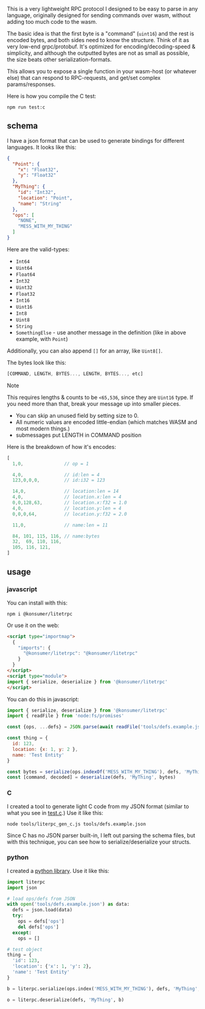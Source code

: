 This is a very lightweight RPC protocol I designed to be easy to parse in any language, originally designed for sending commands over wasm, without adding too much code to the wasm.

The basic idea is that the first byte is a "command" (`uint16`) and the rest is encoded bytes, and both sides need to know the structure. Think of it as very low-end grpc/protobuf. It's optimized for encoding/decoding-speed & simplicity, and although the outputted bytes are not as small as possible, the size beats other serialization-formats.

This allows you to expose a single function in your wasm-host (or whatever else) that can respond to RPC-requests, and get/set complex params/responses.

Here is how you compile the C test:

```
npm run test:c
```

## schema

I have a json format that can be used to generate bindings for different languages. It looks like this:

```json
{
  "Point": {
    "x": "Float32",
    "y": "Float32"
  },
  "MyThing": {
    "id": "Int32",
    "location": "Point",
    "name": "String"
  },
  "ops": [
    "NONE",
    "MESS_WITH_MY_THING"
  ]
}
```

Here are the valid-types:

- `Int64`
- `Uint64`
- `Float64`
- `Int32`
- `Uint32`
- `Float32`
- `Int16`
- `Uint16`
- `Int8`
- `Uint8`
- `String`
- `SomethingElse` - use another message in the definition (like in above example, with `Point`)

Additionally, you can also append `[]` for an array, like `Uint8[]`.

The bytes look like this:

```js
[COMMAND, LENGTH, BYTES..., LENGTH, BYTES..., etc]
```

> [!NOTE]
> This requires lengths & counts to be `<65,536`, since they are `Uint16` type. If you need more than that, break your message up into smaller pieces.

- You can skip an unused field by setting size to 0.
- All numeric values are encoded little-endian (which matches WASM and most modern things.)
- submessages put LENGTH in COMMAND position

Here is the breakdown of how it's encodes:

```js
[
  1,0,               // op = 1

  4,0,               // id:len = 4
  123,0,0,0,         // id:i32 = 123

  14,0,              // location:len = 14
  4,0,               // location.x:len = 4
  0,0,128,63,        // location.x:f32 = 1.0
  4,0,               // location.y:len = 4
  0,0,0,64,          // location.y:f32 = 2.0

  11,0,              // name:len = 11

  84, 101, 115, 116, // name:bytes
  32,  69, 110, 116,
  105, 116, 121,
]
```

## usage

### javascript

You can install with this:

```
npm i @konsumer/litetrpc
```

Or use it on the web:

```html
<script type="importmap">
  {
    "imports": {
      "@konsumer/litetrpc": "@konsumer/litetrpc"
    }
  }
</script>
<script type="module">
import { serialize, deserialize } from '@konsumer/litetrpc'
</script>
```

You can do this in javascript:

```js
import { serialize, deserialize } from '@konsumer/litetrpc'
import { readFile } from 'node:fs/promises'

const {ops, ...defs} = JSON.parse(await readFile('tools/defs.example.json', 'utf8'))

const thing = {
  id: 123,
  location: {x: 1, y: 2 },
  name: 'Test Entity'
}

const bytes = serialize(ops.indexOf('MESS_WITH_MY_THING'), defs, 'MyThing', thing)
const [command, decoded] = deserialize(defs, 'MyThing', bytes)
```

### C

I created a tool to generate light C code from my JSON format (similar to what you see in [test.c](tools/test.c).) Use it like this:

```
node tools/literpc_gen_c.js tools/defs.example.json
```

Since C has no JSON parser built-in, I left out parsing the schema files, but with this technique, you can see how to serialize/deserialize your structs.

### python

I created a [python library](literpc.py). Use it like this:

```py
import literpc
import json

# load ops/defs from JSON
with open('tools/defs.example.json') as data:
  defs = json.load(data)
  try:
    ops = defs['ops']
    del defs['ops']
  except:
    ops = []

# test object
thing = {
  'id': 123,
  'location': {'x': 1, 'y': 2},
  'name': 'Test Entity'
}

b = literpc.serialize(ops.index('MESS_WITH_MY_THING'), defs, 'MyThing', thing)

o = literpc.deserialize(defs, 'MyThing', b)
```

